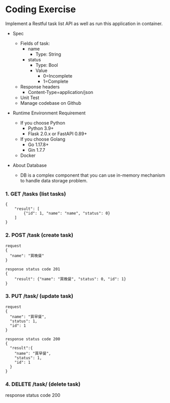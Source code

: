 
# Coding Exercise

Implement a Restful task list API as well as run this application in container.

- Spec
  - Fields of task:
    - name
      - Type: String
    - status
      - Type: Bool
      - Value
        - 0=Incomplete
        - 1=Complete
  - Response headers
    - Content-Type=application/json
  - Unit Test
  - Manage codebase on Github

- Runtime Environment Requirement
  - If you choose Python
    - Python 3.9+
    - Flask 2.0.x or FastAPI 0.89+
  - If you choose Golang
    - Go 1.17.8+
    - Gin 1.7.7
  - Docker

- About Database
  - DB is a complex component that you can use in-memory mechanism to handle data storage problem.

### 1.  GET /tasks (list tasks)

```
{
    "result": [
        {"id": 1, "name": "name", "status": 0}
    ]
}
```

### 2.  POST /task  (create task)

```
request
{
  "name": "買晚餐"
}

response status code 201
{
    "result": {"name": "買晚餐", "status": 0, "id": 1}
}
```

### 3. PUT /task/<id> (update task)

```
request
{
  "name": "買早餐",
  "status": 1,
  "id": 1
}

response status code 200
{
  "result":{
    "name": "買早餐",
    "status": 1,
    "id": 1
  }
}
```

### 4. DELETE /task/<id> (delete task)

response status code 200